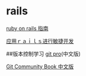 # rails

[ruby on rails 指南](http://guides.ruby-china.org/index.html)

[应用ｒａｉｌｓ进行敏捷开发](https://book.douban.com/subject/1839273/)

##版本控制学习
[git pro](https://git-scm.com/book/zh/v2)(中文版)

[Git Community Book 中文版](http://gitbook.liuhui998.com/index.html)

